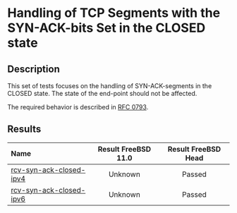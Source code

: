 # Handling of TCP Segments with the SYN-ACK-bits Set in the CLOSED state

## Description
This set of tests focuses on the handling of SYN-ACK-segments in the CLOSED state.
The state of the end-point should not be affected.

The required behavior is described in [RFC 0793](https://tools.ietf.org/html/rfc793#section-3.9).

## Results

| Name                                                                                                                                                                     | Result FreeBSD 11.0 | Result FreeBSD Head |
|:-------------------------------------------------------------------------------------------------------------------------------------------------------------------------|:-------------------:|:-------------------:|
|[rcv-syn-ack-closed-ipv4](rcv-syn-ack-closed-ipv4.pkt "Ensure that the reception of a SYN-ACK-segment in the CLOSED state does trigger the sending of a RST-segment")     | Unknown             | Passed              |
|[rcv-syn-ack-closed-ipv6](rcv-syn-ack-closed-ipv6.pkt "Ensure that the reception of a SYN-ACK-segment in the CLOSED state does trigger the sending of a RST-segment")     | Unknown             | Passed              |
